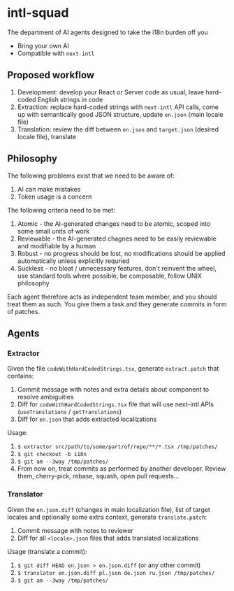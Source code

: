 # intl-squad
The department of AI agents designed to take the i18n burden off you

 - Bring your own AI
 - Compatible with `next-intl`


## Proposed workflow
1. Development: develop your React or Server code as usual, leave hard-coded English strings in code
2. Extraction: replace hard-coded strings with `next-intl` API calls, come up with semantically good JSON structure, update `en.json` (main locale file)
3. Translation: review the diff between `en.json` and `target.json` (desired locale file), translate

## Philosophy
The following problems exist that we need to be aware of:
1. AI can make mistakes
2. Token usage is a concern

The following criteria need to be met:
1. Atomic - the AI-generated changes need to be atomic, scoped into some small units of work
2. Reviewable - the AI-generated chagnes need to be easily reviewable and modifiable by a human
3. Robust - no progress should be lost, no modifications should be applied automatically unless explicitly requried
4. Suckless - no bloat / unnecessary features, don't reinvent the wheel, use standard tools where possible, be composable, follow UNIX philosophy

Each agent therefore acts as independent team member, and you should treat them as such.
You give them a task and they generate commits in form of patches.


## Agents
### Extractor
Given the file `codeWithHardCodedStrings.tsx`, generate `extract.patch` that contains:
1. Commit message with notes and extra details about component to resolve ambiguities
2. Diff for `codeWithHardCodedStrings.tsx` file that will use next-intl APIs (`useTranslations` / `getTranslations`)
3. Diff for `en.json` that adds extracted localizations

Usage:
1. `$ extractor src/path/to/some/part/of/repo/**/*.tsx /tmp/patches/`
2. `$ git checkout -b i18n`
3. `$ git am --3way /tmp/patches/`
4. From now on, treat commits as performed by another developer. Review them, cherry-pick, rebase, squash, open pull requests...


### Translator
Given the `en.json.diff` (changes in main localization file), list of target locales and optionally some extra context, generate `translate.patch`:
1. Commit message with notes to reviewer
2. Diff for all `<locale>.json` files that adds translated localizations

Usage (translate a commit):
1. `$ git diff HEAD en.json > en.json.diff` (or any other commit)
2. `$ translator en.json.diff pl.json de.json ru.json /tmp/patches/`
3. `$ git am --3way /tmp/patches/`
